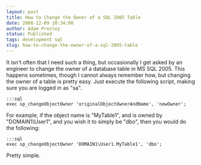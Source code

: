 ```yaml
---
layout: post
title: How to Change the Owner of a SQL 2005 Table
date: 2008-12-09 10:34:00
author: Adam Presley
status: Published
tags: development sql
slug: how-to-change-the-owner-of-a-sql-2005-table
---
```


It isn't often that I need such a thing, but occasionally I get asked by
an engineer to change the owner of a database table in MS SQL 2005. This
happens sometimes, though I cannot always remember how, but changing the
owner of a table is pretty easy. Just execute the following script,
making sure you are logged in as "sa".  

    :::sql
    exec sp_changeObjectOwner 'originalObjectOwnerAndName', 'newOwner';
  
For example, if the object name is "MyTable1", and is owned by
"DOMAIN1\User1", and you wish it to simply be "dbo", then you would do
the following:  

    :::sql
    exec sp_changeObjectOwner 'DOMAIN1\User1.MyTable1', 'dbo';
  
Pretty simple.
